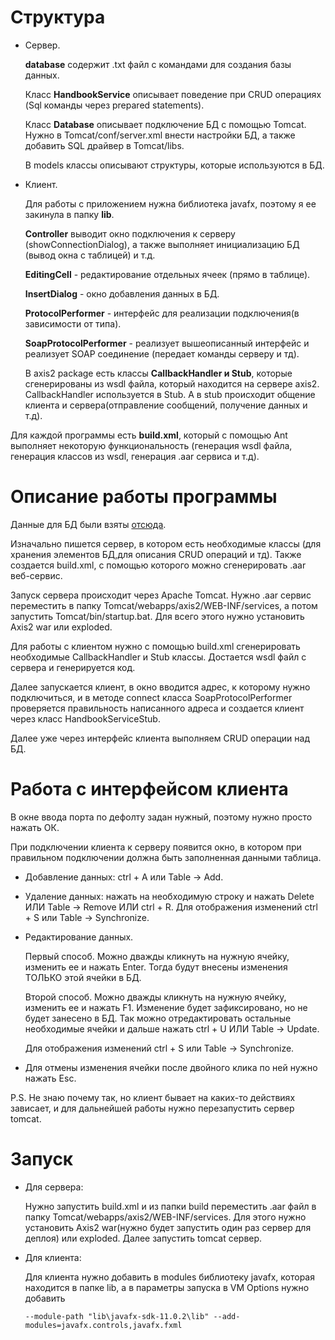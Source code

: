 # Структура 
- Сервер.

   **database** содержит .txt файл с командами для создания базы данных.
   
   Класс **HandbookService** описывает поведение при CRUD операциях (Sql команды через prepared statements). 
   
   Класс **Database** описывает подключение БД с помощью Tomcat. Нужно в Tomcat/conf/server.xml внести настройки БД, а также добавить SQL драйвер в Tomcat/libs.
   
   В models классы описывают структуры, которые используются в БД.
   
- Клиент.

   Для работы с приложением нужна библиотека javafx, поэтому я ее закинула в папку **lib**.
   
   **Controller** выводит окно подключения к серверу (showConnectionDialog), а также выполняет инициализацию БД (вывод окна с таблицей) и т.д.
   
   **EditingCell** - редактирование отдельных ячеек (прямо в таблице). 
   
   **InsertDialog** - окно добавления данных в БД.
   
   **ProtocolPerformer** - интерфейс для реализации подключения(в зависимости от типа).
   
   **SoapProtocolPerformer** - реализует вышеописанный интерфейс и реализует SOAP соединение (передает команды серверу и тд).
   
   В axis2 package есть классы **CallbackHandler и Stub**, которые сгенерированы из wsdl файла, который находится на сервере axis2. CallbackHandler используется в Stub. А в stub происходит общение клиента и сервера(отправление сообщений, получение данных и т.д).
   
 Для каждой программы есть **build.xml**, который с помощью Ant выполняет некоторую функциональность (генерация wsdl файла, генерация классов из wsdl, генерация .aar сервиса и т.д).
   
# Описание работы программы
Данные для БД были взяты [отсюда](https://ru.wikipedia.org/wiki/Jakarta_EE#Технологии).

Изначально пишется сервер, в котором есть необходимые классы (для хранения элементов БД,для описания CRUD операций и тд). Также создается build.xml, с помощью которого можно сгенерировать .aar веб-сервис.

Запуск сервера происходит через Apache Tomcat. Нужно .aar сервис переместить в папку Tomcat/webapps/axis2/WEB-INF/services, а потом запустить Tomcat/bin/startup.bat. Для всего этого нужно установить Axis2 war или exploded.

Для работы с клиентом нужно с помощью build.xml сгенерировать необходимые CallbackHandler и Stub классы. Достается wsdl файл с сервера и генерируется код.

Далее запускается клиент, в окно вводится адрес, к которому нужно подключиться, и в методе connect класса SoapProtocolPerformer проверяется правильность написанного адреса и создается клиент через класс HandbookServiceStub.

Далее уже через интерфейс клиента выполняем CRUD операции над БД.

# Работа с интерфейсом клиента
В окне ввода порта по дефолту задан нужный, поэтому нужно просто нажать ОК.

При подключении клиента к серверу появится окно, в котором при правильном подключении должна быть заполненная данными таблица.

- Добавление данных: ctrl + A или Table -> Add.
- Удаление данных: нажать на необходимую строку и нажать Delete ИЛИ Table -> Remove ИЛИ ctrl + R. Для отображения изменений ctrl + S или Table -> Synchronize.
- Редактирование данных.

    Первый способ. Можно дважды кликнуть на нужную ячейку, изменить ее и нажать Enter. Тогда будут внесены изменения ТОЛЬКО этой ячейки в БД.

    Второй способ. Можно дважды кликнуть на нужную ячейку, изменить ее и нажать F1. Изменение будет зафиксировано, но не будет занесено в БД. Так можно отредактировать остальные необходимые ячейки и дальше нажать ctrl + U ИЛИ Table -> Update. 

    Для отображения изменений ctrl + S или Table -> Synchronize.
- Для отмены изменения ячейки после двойного клика по ней нужно нажать Esc.

P.S. Не знаю почему так, но клиент бывает на каких-то действиях зависает, и для дальнейшей работы нужно перезапустить сервер tomcat. 

# Запуск

- Для сервера:

    Нужно запустить build.xml и из папки build переместить .aar файл в папку Tomcat/webapps/axis2/WEB-INF/services. Для этого нужно установить Axis2 war(нужно будет запустить один раз сервер для деплоя) или exploded. Далее запустить tomcat сервер.

- Для клиента:

    Для клиента нужно добавить в modules библиотеку javafx, которая находится в папке lib, а в параметры запуска в VM Options нужно добавить 
    
   `--module-path "lib\javafx-sdk-11.0.2\lib" --add-modules=javafx.controls,javafx.fxml`
